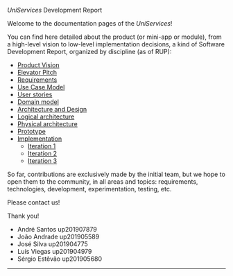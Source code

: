 _UniServices_ Development Report

Welcome to the documentation pages of the _UniServices_!

You can find here detailed about the product (or mini-app or module), from a high-level vision to low-level implementation decisions, a kind of Software Development Report, organized by discipline (as of RUP):

- [Product Vision](https://github.com/LEIC-ES-2021-22/3LEIC06T1/blob/main/docs/ProductVision.md)
- [Elevator Pitch](https://github.com/LEIC-ES-2021-22/3LEIC06T1/blob/main/docs/ElevatorPitch.md)
- [Requirements](https://github.com/LEIC-ES-2021-22/3LEIC06T1/blob/main/docs/Requirements.md)
- [Use Case Model](https://github.com/LEIC-ES-2021-22/3LEIC06T1/blob/main/docs/Requirements.md)
- [User stories](https://github.com/LEIC-ES-2021-22/3LEIC06T1/issues)
- [Domain model](https://github.com/LEIC-ES-2021-22/3LEIC06T1/blob/main/docs/Requirements.md)
- [Architecture and Design](https://github.com/LEIC-ES-2021-22/3LEIC06T1/blob/main/docs/ArchitectureAndDesign.md)
- [Logical architecture](https://github.com/LEIC-ES-2021-22/3LEIC06T1/blob/main/docs/ArchitectureAndDesign.md)
- [Physical architecture](https://github.com/LEIC-ES-2021-22/3LEIC06T1/blob/main/docs/ArchitectureAndDesign.md)
- [Prototype](https://github.com/LEIC-ES-2021-22/3LEIC06T1/tree/main/src)
- [Implementation](https://github.com/LEIC-ES-2021-22/3LEIC06T1/tree/main/docs/IterationLogs)
  - [Iteration 1](https://github.com/LEIC-ES-2021-22/3LEIC06T1/blob/main/docs/IterationLogs/Iteration1.md)
  - [Iteration 2](https://github.com/LEIC-ES-2021-22/3LEIC06T1/blob/main/docs/IterationLogs/Iteration2.md)
  - [Iteration 3](https://github.com/LEIC-ES-2021-22/3LEIC06T1/blob/main/docs/IterationLogs/Iteration3.md)
  
So far, contributions are exclusively made by the initial team, but we hope to open them to the community, in all areas and topics: requirements, technologies, development, experimentation, testing, etc.

Please contact us!

Thank you!

- André Santos up201907879
- João Andrade up201905589
- José Silva up201904775
- Luís Viegas up201904979
- Sérgio Estêvão up201905680

---
